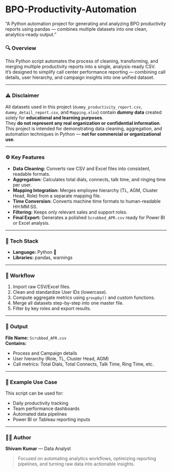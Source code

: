 # BPO-Productivity-Automation
“A Python automation project for generating and analyzing BPO productivity reports using pandas — combines multiple datasets into one clean, analytics-ready output.”

### 🔍 Overview  
This Python script automates the process of cleaning, transforming, and merging multiple productivity reports into a single, analysis-ready CSV.  
It’s designed to simplify call center performance reporting — combining call details, user hierarchy, and campaign insights into one unified dataset.

---

### ⚠️ Disclaimer  
All datasets used in this project (`dummy_productivity_report.csv`, `dummy_detail_report.csv`, and `Mapping.xlsx`) contain **dummy data** created solely for **educational and learning purposes**.  
They **do not represent any real organization or confidential information**.  
This project is intended for demonstrating data cleaning, aggregation, and automation techniques in Python — **not for commercial or organizational use**.

---

### ⚙️ Key Features
- **Data Cleaning:** Converts raw CSV and Excel files into consistent, readable formats.  
- **Aggregation:** Calculates total dials, connects, talk time, and ringing time per user.  
- **Mapping Integration:** Merges employee hierarchy (TL, AGM, Cluster Head, Role) from a separate mapping file.  
- **Time Conversion:** Converts machine time formats to human-readable HH:MM:SS.  
- **Filtering:** Keeps only relevant sales and support roles.  
- **Final Export:** Generates a polished `Scrubbed_APR.csv` ready for Power BI or Excel analysis.  

---

### 🧮 Tech Stack
- **Language:** Python 🐍  
- **Libraries:** pandas, warnings  

---

### 🧠 Workflow
1. Import raw CSV/Excel files.  
2. Clean and standardize User IDs (lowercase).  
3. Compute aggregate metrics using `groupby()` and custom functions.  
4. Merge all datasets step-by-step into one master file.  
5. Filter by key roles and export results.  

---

### 💾 Output
**File Name:** `Scrubbed_APR.csv`  
**Contains:**  
- Process and Campaign details  
- User hierarchy (Role, TL, Cluster Head, AGM)  
- Call metrics: Total Dials, Total Connects, Talk Time, Ring Time, etc.  

---

### 🧩 Example Use Case
This script can be used for:
- Daily productivity tracking  
- Team performance dashboards  
- Automated data pipelines  
- Power BI or Tableau reporting inputs  

---

### 👨‍💻 Author
**Shivam Kumar** — Data Analyst  
> Focused on automating analytics workflows, optimizing reporting pipelines, and turning raw data into actionable insights.

